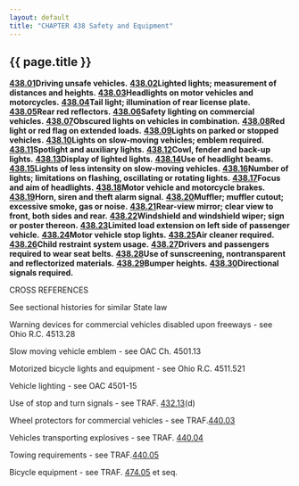 ```yaml
---
layout: default 
title: "CHAPTER 438 Safety and Equipment"
---
```


{{ page.title }}
----------------

[**438.01**](23a85aa2.html)**Driving unsafe vehicles.**
[**438.02**](23b24956.html)**Lighted lights; measurement of distances
and heights.** [**438.03**](23c2bd1b.html)**Headlights on motor vehicles
and motorcycles.** [**438.04**](23cacbd4.html)**Tail light; illumination
of rear license plate.** [**438.05**](23d266dd.html)**Rear red
reflectors.** [**438.06**](23d8fa9d.html)**Safety lighting on commercial
vehicles.** [**438.07**](23df1f22.html)**Obscured lights on vehicles in
combination.** [**438.08**](23e5ce8d.html)**Red light or red flag on
extended loads.** [**438.09**](23eb583f.html)**Lights on parked or
stopped vehicles.** [**438.10**](23f2f6e5.html)**Lights on slow-moving
vehicles; emblem required.** [**438.11**](241279ef.html)**Spotlight and
auxiliary lights.** [**438.12**](241a43e1.html)**Cowl, fender and
back-up lights.** [**438.13**](2422b541.html)**Display of lighted
lights.** [**438.14**](242a411a.html)**Use of headlight beams.**
[**438.15**](243070be.html)**Lights of less intensity on slow-moving
vehicles.** [**438.16**](243669a2.html)**Number of lights; limitations
on flashing, oscillating or rotating lights.**
[**438.17**](2445cdfa.html)**Focus and aim of headlights.**
[**438.18**](244b93cf.html)**Motor vehicle and motorcycle brakes.**
[**438.19**](245f2204.html)**Horn, siren and theft alarm signal.**
[**438.20**](24693ab8.html)**Muffler; muffler cutout; excessive smoke,
gas or noise.** [**438.21**](24716c9d.html)**Rear-view mirror; clear
view to front, both sides and rear.**
[**438.22**](2477048e.html)**Windshield and windshield wiper; sign or
poster thereon.** [**438.23**](24871770.html)**Limited load extension on
left side of passenger vehicle.** [**438.24**](248d1c6f.html)**Motor
vehicle stop lights.** [**438.25**](24968988.html)**Air cleaner
required.** [**438.26**](249dfe9f.html)**Child restraint system usage.**
[**438.27**](24b9abbf.html)**Drivers and passengers required to wear
seat belts.** [**438.28**](24d9a36d.html)**Use of sunscreening,
nontransparent and reflectorized materials.**
[**438.29**](24fa6f62.html)**Bumper heights.**
[**438.30**](2523474e.html)**Directional signals required.**

CROSS REFERENCES

See sectional histories for similar State law

Warning devices for commercial vehicles disabled upon freeways - see
Ohio R.C. 4513.28

Slow moving vehicle emblem - see OAC Ch. 4501.13

Motorized bicycle lights and equipment - see Ohio R.C. 4511.521

Vehicle lighting - see OAC 4501-15

Use of stop and turn signals - see TRAF. [432.13](1f86861d.html)(d)

Wheel protectors for commercial vehicles - see
TRAF.[440.03](258062bf.html)

Vehicles transporting explosives - see TRAF. [440.04](2585e57f.html)

Towing requirements - see TRAF.[440.05](258d0266.html)

Bicycle equipment - see TRAF. [474.05](27d0022a.html) et seq.
